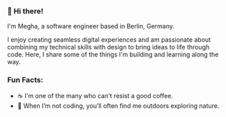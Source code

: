 ### 👋 Hi there!

I'm Megha, a software engineer based in Berlin, Germany.

I enjoy creating seamless digital experiences and am passionate about combining my technical skills with design to bring ideas to life through code. Here, I share some of the things I'm building and learning along the way.

### Fun Facts:

- ☕ I'm one of the many who can't resist a good coffee.
- 🌲 When I’m not coding, you’ll often find me outdoors exploring nature.
